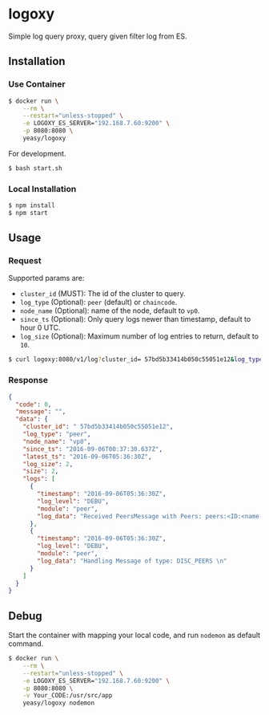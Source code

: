 # logoxy
Simple log query proxy, query given filter log from ES.

## Installation

### Use Container

```sh
$ docker run \
    --rm \
    --restart="unless-stopped" \
    -e LOGOXY_ES_SERVER="192.168.7.60:9200" \
    -p 8080:8080 \
    yeasy/logoxy
```

For development.

```sh
$ bash start.sh
```

### Local Installation

```sh
$ npm install
$ npm start
```

## Usage


### Request

Supported params are:

* `cluster_id` (MUST): The id of the cluster to query.
* `log_type` (Optional): `peer` (default) or `chaincode`.
* `node_name` (Optional): name of the node, default to `vp0`.
* `since_ts` (Optional): Only query logs newer than timestamp, default to hour 0 UTC.
* `log_size` (Optional): Maximum number of log entries to return, default to `10`.

```sh
$ curl logoxy:8080/v1/log?cluster_id= 57bd5b33414b050c55051e12&log_type=peer&node_name=vp0&since_ts=2016-09-05T12:41:42Z&log_size=10
```

###  Response

```json
{
  "code": 0,
  "message": "",
  "data": {
    "cluster_id": " 57bd5b33414b050c55051e12",
    "log_type": "peer",
    "node_name": "vp0",
    "since_ts": "2016-09-06T00:37:30.637Z",
    "latest_ts": "2016-09-06T05:36:30Z",
    "log_size": 2,
    "size": 2,
    "logs": [
      {
        "timestamp": "2016-09-06T05:36:30Z",
        "log_level": "DEBU",
        "module": "peer",
        "log_data": "Received PeersMessage with Peers: peers:<ID:<name:\"vp2\" > address:\"172.19.0.17:30303\" type:VALIDATOR > peers:<ID:<name:\"vp5\" > address:\"172.19.0.16:30303\" type:VALIDATOR > peers:<ID:<name:\"vp3\" > address:\"172.19.0.19:30303\" type:VALIDATOR > peers:<ID:<name:\"vp1\" > address:\"172.19.0.21:30303\" type:VALIDATOR > peers:<ID:<name:\"vp0\" > address:\"172.19.0.18:30303\" type:VALIDATOR > \n"
      },
      {
        "timestamp": "2016-09-06T05:36:30Z",
        "log_level": "DEBU",
        "module": "peer",
        "log_data": "Handling Message of type: DISC_PEERS \n"
      }
    ]
  }
}
```


## Debug
Start the container with mapping your local code, and run `nodemon` as default command.

```sh
$ docker run \
    --rm \
    --restart="unless-stopped" \
    -e LOGOXY_ES_SERVER="192.168.7.60:9200" \
    -p 8080:8080 \
    -v Your_CODE:/usr/src/app
    yeasy/logoxy nodemon
```
